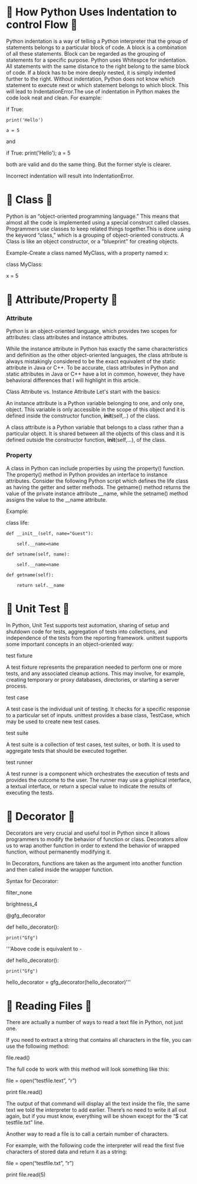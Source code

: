 # &#x1F538; How Python Uses Indentation to control Flow &#x1F538;

Python indentation is a way of telling a Python interpreter that the group of statements belongs to a particular block of code. A block is a combination of all these statements. Block can be regarded as the grouping of statements for a specific purpose. Python uses Whitespce for indentation. All statements with the same distance to the right belong to the same block of code. If a block has to be more deeply nested, it is simply indented further to the right. Without indentation, Python does not know which statement to execute next or which statement belongs to which block. This will lead to IndentationError.The use of indentation in Python makes the code look neat and clean.
For example:

if True:

    print('Hello')
    
    a = 5
and

if True: print('Hello'); a = 5

both are valid and do the same thing. But the former style is clearer.

Incorrect indentation will result into IndentationError.

# &#x1F538; Class &#x1F538;

Python is an “object-oriented programming language.” This means that almost all the code is implemented using a special construct called classes. Programmers use classes to keep related things together.This is done using the keyword “class,” which is a grouping of object-oriented constructs.
A Class is like an object constructor, or a "blueprint" for creating objects.

Example-Create a class named MyClass, with a property named x:

class MyClass:

  x = 5
  
# &#x1F538; Attribute/Property &#x1F538;

### Attribute

Python is an object-oriented language, which provides two scopes for attributes: class attributes and instance attributes.

While the instance attribute in Python has exactly the same characteristics and definition as the other object-oriented languages, the class attribute is always mistakingly considered to be the exact equivalent of the static attribute in Java or C++. To be accurate, class attributes in Python and static attributes in Java or C++ have a lot in common, however, they have behavioral differences that I will highlight in this article.

Class Attribute vs. Instance Attribute
Let's start with the basics:

An instance attribute is a Python variable belonging to one, and only one, object. This variable is only accessible in the scope of this object and it is defined inside the constructor function, __init__(self,..) of the class.

A class attribute is a Python variable that belongs to a class rather than a particular object. It is shared between all the objects of this class and it is defined outside the constructor function, __init__(self,...), of the class.

### Property

A class in Python can include properties by using the property() function. The property() method in Python provides an interface to instance attributes.
Consider the following Python script which defines the life class as having the getter and setter methods. The getname() method returns the value of the private instance attribute __name, while the setname() method assigns the value to the __name attribute.

Example:

class life:
    
    def __init__(self, name="Guest"):
        
        self.__name=name
    
    def setname(self, name):
        
        self.__name=name
    
    def getname(self):
        
        return self.__name

# &#x1F538; Unit Test &#x1F538;

In Python, Unit Test supports test automation, sharing of setup and shutdown code for tests, aggregation of tests into collections, and independence of the tests from the reporting framework.  unittest supports some important concepts in an object-oriented way:

test fixture

A test fixture represents the preparation needed to perform one or more tests, and any associated cleanup actions. This may involve, for example, creating temporary or proxy databases, directories, or starting a server process.

test case

A test case is the individual unit of testing. It checks for a specific response to a particular set of inputs. unittest provides a base class, TestCase, which may be used to create new test cases.

test suite

A test suite is a collection of test cases, test suites, or both. It is used to aggregate tests that should be executed together.

test runner

A test runner is a component which orchestrates the execution of tests and provides the outcome to the user. The runner may use a graphical interface, a textual interface, or return a special value to indicate the results of executing the tests.

# &#x1F538; Decorator &#x1F538;
Decorators are very crucial and useful tool in Python since it allows programmers to modify the behavior of function or class. Decorators allow us to wrap another function in order to extend the behavior of wrapped function, without permanently modifying it.

In Decorators, functions are taken as the argument into another function and then called inside the wrapper function.

Syntax for Decorator:

filter_none

brightness_4

@gfg_decorator

def hello_decorator(): 
    
    print("Gfg") 
  
'''Above code is equivalent to - 
  
def hello_decorator(): 
    
    print("Gfg") 
      
hello_decorator = gfg_decorator(hello_decorator)'''

# &#x1F538; Reading Files &#x1F538;

There are actually a number of ways to read a text file in Python, not just one. 

If you need to extract a string that contains all characters in the file, you can use the following method: 


file.read() 

The full code to work with this method will look something like this: 


file = open(“testfile.text”, “r”) 

print file.read() 

The output of that command will display all the text inside the file, the same text we told the interpreter to add earlier. There’s no need to write it all out again, but if you must know, everything will be shown except for the “$ cat testfile.txt” line. 

 

Another way to read a file is to call a certain number of characters.  

For example, with the following code the interpreter will read the first five characters of stored data and return it as a string: 


file = open(“testfile.txt”, “r”)
 
print file.read(5) 
